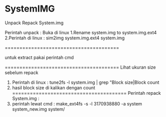# SystemIMG
Unpack Repack System.img

Perintah unpack :
Buka di linux
1.Rename system.img to system.img.ext4
2.Perintah di linux : sim2img system.img.ext4 system.img

=======================================

untuk extract pakai perintah cmd

=======================================
Lihat ukuran size sebelum repack 
1. Perintah di linux : tune2fs -l system.img | grep "Block size\|Block count
2. hasil block size di kalikan dengan count
=======================================
Perintah repack System.img : 
1. perintah lewat cmd : make_ext4fs -s -l 3170938880 -a system system_new.img system/

